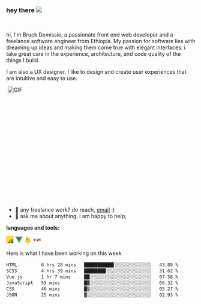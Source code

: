 ### hey there <img src="https://media.giphy.com/media/hvRJCLFzcasrR4ia7z/giphy.gif" width="25px">       

<br />

hi, I'm Bruck Demissie, a passionate  front end  web developer and a freelance software engineer from Ethiopia. My passion for software lies with dreaming up ideas and making them come true with elegant interfaces. i take great care in the experience, architecture, and code quality of the things I build.

I am also a UX designer. I like to design and create user experiences that are intuitive and easy to use.


  <img align="right" alt="GIF" src="https://github.com/abhisheknaiidu/abhisheknaiidu/blob/master/code.gif?raw=true" width="500" height="320" />
  
- 💼 any freelance work? do reach, [email](mailto:brucktafesse25@gmail.com) :)
- 💬 ask me about anything, i am happy to help;

**languages and tools:**  

<code><img height="20" src="https://raw.githubusercontent.com/github/explore/80688e429a7d4ef2fca1e82350fe8e3517d3494d/topics/javascript/javascript.png"></code>
<code><img height="20" src="https://raw.githubusercontent.com/github/explore/80688e429a7d4ef2fca1e82350fe8e3517d3494d/topics/vue/vue.png"></code>
<code><img height="20" src="https://raw.githubusercontent.com/github/explore/80688e429a7d4ef2fca1e82350fe8e3517d3494d/topics/firebase/firebase.png"></code>
<code><img height="20" src="https://raw.githubusercontent.com/github/explore/80688e429a7d4ef2fca1e82350fe8e3517d3494d/topics/git/git.png"></code>


Here is what I have been working on this week
<!--START_SECTION:waka-->

```text
HTML         6 hrs 28 mins   ███████████░░░░░░░░░░░░░░   43.89 %
SCSS         4 hrs 39 mins   ████████░░░░░░░░░░░░░░░░░   31.62 %
Vue.js       1 hr 7 mins     ██░░░░░░░░░░░░░░░░░░░░░░░   07.58 %
JavaScript   55 mins         █▓░░░░░░░░░░░░░░░░░░░░░░░   06.32 %
CSS          46 mins         █▒░░░░░░░░░░░░░░░░░░░░░░░   05.27 %
JSON         25 mins         ▓░░░░░░░░░░░░░░░░░░░░░░░░   02.93 %
```

<!--END_SECTION:waka-->
